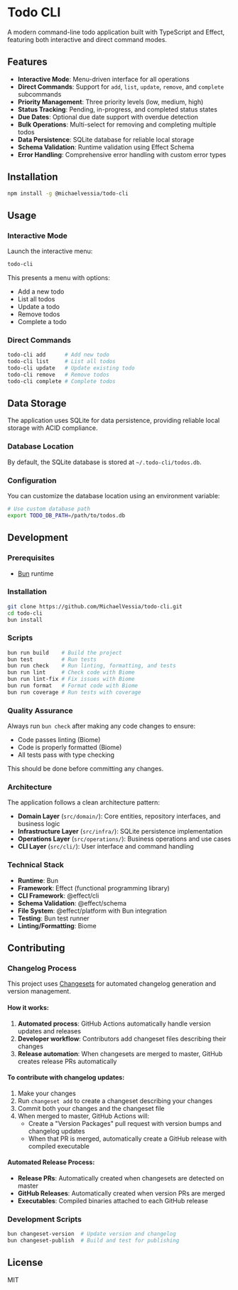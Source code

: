 # Todo CLI

A modern command-line todo application built with TypeScript and Effect, featuring both interactive and direct command modes.

## Features

- **Interactive Mode**: Menu-driven interface for all operations
- **Direct Commands**: Support for `add`, `list`, `update`, `remove`, and `complete` subcommands
- **Priority Management**: Three priority levels (low, medium, high)
- **Status Tracking**: Pending, in-progress, and completed status states
- **Due Dates**: Optional due date support with overdue detection
- **Bulk Operations**: Multi-select for removing and completing multiple todos
- **Data Persistence**: SQLite database for reliable local storage
- **Schema Validation**: Runtime validation using Effect Schema
- **Error Handling**: Comprehensive error handling with custom error types

## Installation

```bash
npm install -g @michaelvessia/todo-cli
```

## Usage

### Interactive Mode

Launch the interactive menu:

```bash
todo-cli
```

This presents a menu with options:
- Add a new todo
- List all todos
- Update a todo
- Remove todos
- Complete a todo

### Direct Commands

```bash
todo-cli add      # Add new todo
todo-cli list     # List all todos
todo-cli update   # Update existing todo
todo-cli remove   # Remove todos
todo-cli complete # Complete todos
```

## Data Storage

The application uses SQLite for data persistence, providing reliable local storage with ACID compliance.

### Database Location

By default, the SQLite database is stored at `~/.todo-cli/todos.db`.

### Configuration

You can customize the database location using an environment variable:

```bash
# Use custom database path
export TODO_DB_PATH=/path/to/todos.db
```

## Development

### Prerequisites

- [Bun](https://bun.sh/) runtime

### Installation

```bash
git clone https://github.com/MichaelVessia/todo-cli.git
cd todo-cli
bun install
```

### Scripts

```bash
bun run build    # Build the project
bun test         # Run tests
bun run check    # Run linting, formatting, and tests
bun run lint     # Check code with Biome
bun run lint-fix # Fix issues with Biome
bun run format   # Format code with Biome
bun run coverage # Run tests with coverage
```

### Quality Assurance

Always run `bun check` after making any code changes to ensure:
- Code passes linting (Biome)
- Code is properly formatted (Biome)
- All tests pass with type checking

This should be done before committing any changes.

### Architecture

The application follows a clean architecture pattern:

- **Domain Layer** (`src/domain/`): Core entities, repository interfaces, and business logic
- **Infrastructure Layer** (`src/infra/`): SQLite persistence implementation
- **Operations Layer** (`src/operations/`): Business operations and use cases
- **CLI Layer** (`src/cli/`): User interface and command handling

### Technical Stack

- **Runtime**: Bun
- **Framework**: Effect (functional programming library)
- **CLI Framework**: @effect/cli
- **Schema Validation**: @effect/schema
- **File System**: @effect/platform with Bun integration
- **Testing**: Bun test runner
- **Linting/Formatting**: Biome

## Contributing

### Changelog Process

This project uses [Changesets](https://github.com/changesets/changesets) for automated changelog generation and version management.

#### How it works:

1. **Automated process**: GitHub Actions automatically handle version updates and releases
2. **Developer workflow**: Contributors add changeset files describing their changes
3. **Release automation**: When changesets are merged to master, GitHub creates release PRs automatically

#### To contribute with changelog updates:

1. Make your changes
2. Run `changeset add` to create a changeset describing your changes
3. Commit both your changes and the changeset file
4. When merged to master, GitHub Actions will:
   - Create a "Version Packages" pull request with version bumps and changelog updates
   - When that PR is merged, automatically create a GitHub release with compiled executable

#### Automated Release Process:

- **Release PRs**: Automatically created when changesets are detected on master
- **GitHub Releases**: Automatically created when version PRs are merged
- **Executables**: Compiled binaries attached to each GitHub release

### Development Scripts

```bash
bun changeset-version  # Update version and changelog
bun changeset-publish  # Build and test for publishing
```

## License

MIT
